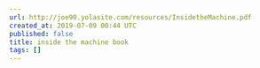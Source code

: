 ```yaml
---
url: http://joe90.yolasite.com/resources/InsidetheMachine.pdf
created_at: 2019-07-09 00:44 UTC
published: false
title: inside the machine book
tags: []
---
```



